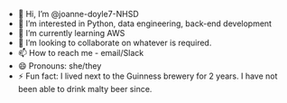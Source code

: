 - 👋 Hi, I’m @joanne-doyle7-NHSD
- 👀 I’m interested in Python, data engineering, back-end development
- 🌱 I’m currently learning AWS
- 💞️ I’m looking to collaborate on whatever is required.
- 📫 How to reach me - email/Slack
- 😄 Pronouns: she/they
- ⚡ Fun fact: I lived next to the Guinness brewery for 2 years. I have not been able to drink malty beer since. 

<!---
joanne-doyle7-NHSD/joanne-doyle7-NHSD is a ✨ special ✨ repository because its `README.md` (this file) appears on your GitHub profile.
You can click the Preview link to take a look at your changes.
--->
